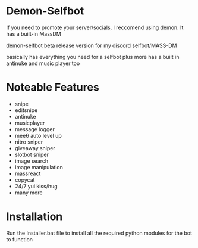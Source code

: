 # Demon-Selfbot
If you need to promote your server/socials, I reccomend using demon. It has a built-in MassDM

demon-selfbot
beta release version for my discord selfbot/MASS-DM

basically has everything you need for a selfbot plus more has a built in antinuke and music player too

# Noteable Features
- snipe
- editsnipe
- antinuke
- musicplayer
- message logger
- mee6 auto level up
- nitro sniper
- giveaway sniper
- slotbot sniper
- image search
- image manipulation
- massreact
- copycat
- 24/7 yui kiss/hug
- many more

# Installation

Run the Installer.bat file to install all the required python modules for the bot to function 

